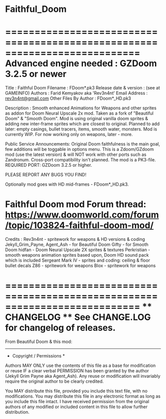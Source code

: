 # Faithful_Doom

===========================================================================
Advanced engine needed  : GZDoom 3.2.5 or newer
===========================================================================
Title                   : Faithful Doom
Filename                : FDoom*.pk3
Release date & version  : (see at GAMEINFO)
Authors                 : Farid Kemyakov aka 'Rev3n4nt' 
Email Address           : rev3n4nt@gmail.com
Other Files By Author   : FDoom*_HD.pk3

Description :
Smooth enhanced Animations for Weapons and other sprites as addon for Doom Neural Upscale 2x mod.
Taken as a fork of "Beautiful Doom" & "Smooth Doom".
Mod is using original vanilla doom sprites & adding new inter-frame sprites which are closest to original.
Planned to add later: empty casings, bullet tracers, items, smooth water, monsters.
Mod is currently WIP. For now working only on weapons, later - more.

Public Service Announcements:
Original Doom faithfulness is the main goal, few additions will be toggable in options menu.
This is a Zdoom/GZdoom mod (use the latest version) & will NOT work with other ports such as Zandronum. Cross-port compatibility isn't planned. The mod is a PK3-file.
REQUIRED PORT: GZDoom 3.2.5 or higher.

PLEASE REPORT ANY BUGS YOU FIND!

Optionally mod goes with HD mid-frames - FDoom*_HD.pk3.

Faithful Doom mod Forum thread:
https://www.doomworld.com/forum/topic/103824-faithful-doom-mod/
===========================================================================
Credits :
Rev3n4nt - spritework for weapons & HD versions & coding
Jekyll_Grim_Payne, Agent_Ash - for Beautiful Doom
Gifty - for Smooth Doom
hidfan - Doom Neural Upscale 2X sprites & textures
Perkristian - smooth weapons animation sprites based upon, Doom HD sound pack which is included
Sergeant Mark IV - sprites and coding: ceiling & floor bullet decals 
Z86 - spritework for weapons
Blox - spritework for weapons

===========================================================================
** CHANGELOG **
See CHANGE.LOG for changelog of releases.
===========================================================================
From Beautiful Doom & this mod:
****************************************************************************
* Copyright / Permissions *                                  

Authors MAY ONLY use the contents of this file as a base for modification or
reuse IF a clear verbal PERMISSION has been granted by the author
(Jekyll Grim Payne aka Agent_Ash). Any reuse or modification will invariably
require the original author to be clearly credited.

You MAY distribute this file, provided you include this text file, with no
modifications.  You may distribute this file in any electronic format 
as long as you include this file intact. I have received permission from 
the original authors of any modified or included content in this file
to allow further distribution.
